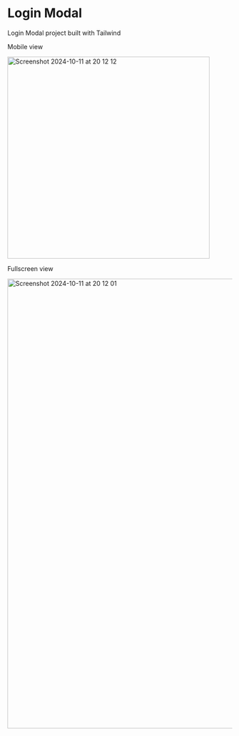 # Login Modal 

Login Modal project built with Tailwind

Mobile view

<img width="453" alt="Screenshot 2024-10-11 at 20 12 12" src="https://github.com/user-attachments/assets/d18722be-fa87-4202-a824-14f32efe4384">

Fullscreen view

<img width="1009" alt="Screenshot 2024-10-11 at 20 12 01" src="https://github.com/user-attachments/assets/1e161d56-8c59-4aa6-8d16-ec5f5fb7da98">


